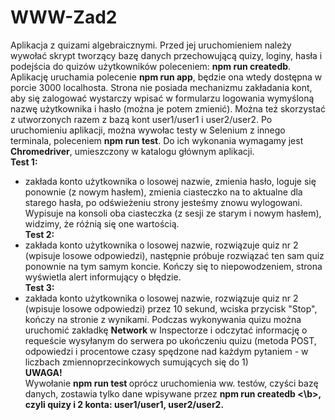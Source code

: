 # WWW-Zad2

Aplikacja z quizami algebraicznymi. Przed jej uruchomieniem należy wywołać skrypt tworzący bazę danych przechowującą quizy, loginy, hasła i podejścia do quizów użytkowników poleceniem: <b>npm run createdb</b>. Aplikację uruchamia polecenie <b>npm run app</b>, będzie ona wtedy dostępna w porcie 3000 localhosta. Strona nie posiada mechanizmu zakładania kont, aby się zalogować wystarczy wpisać w formularzu logowania wymyśloną nazwę użytkownika i hasło (można je potem zmienić). Można też skorzystać z utworzonych razem z bazą kont user1/user1 i user2/user2. Po uruchomieniu aplikacji, można wywołac testy w Selenium z innego terminala, poleceniem <b>npm run test</b>. Do ich wykonania wymagamy jest <b>Chromedriver</b>, umieszczony w katalogu głównym aplikacji. \
<b>Test 1:</b>
* zakłada konto użytkownika o losowej nazwie, zmienia hasło, loguje się ponownie (z nowym hasłem), zmienia ciasteczko na to aktualne dla starego hasła, po odświeżeniu strony jesteśmy znowu wylogowani. Wypisuje na konsoli oba ciasteczka (z sesji ze starym i nowym hasłem), widzimy, że róźnią się one wartością. \
<b>Test 2:</b>
* zakłada konto użytkownika o losowej nazwie, rozwiązuje quiz nr 2 (wpisuje losowe odpowiedzi), następnie próbuje rozwiązać ten sam quiz ponownie na tym samym koncie. Kończy się to niepowodzeniem, strona wyświetla alert informujący o błędzie. \
<b>Test 3:</b>
* zakłada konto użytkownika o losowej nazwie, rozwiązuje quiz nr 2 (wpisuje losowe odpowiedzi) przez 10 sekund, wciska przycisk "Stop", kończy na stronie z wynikami. Podczas wykonywania quizu można uruchomić zakładkę <b> Network </b> w Inspectorze i odczytać informację o requeście wysyłanym do serwera po ukończeniu quizu (metoda POST, odpowiedzi i procentowe czasy spędzone nad każdym pytaniem - w liczbach zmiennoprzecinkowych sumujących się do 1) \
<b> UWAGA! </b> \
Wywołanie <b> npm run test </b> oprócz uruchomienia ww. testów, czyści bazę danych, zostawia tylko dane wpisywane przez <b> npm run createdb <\b>, czyli quizy i 2 konta: user1/user1, user2/user2.
